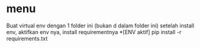 # menu

Buat virtual env dengan 1 folder ini (bukan d dalam folder ini)
setelah install env,
aktifkan env nya,
install requirementnya
*[ENV aktif]
pip  install -r requirements.txt

